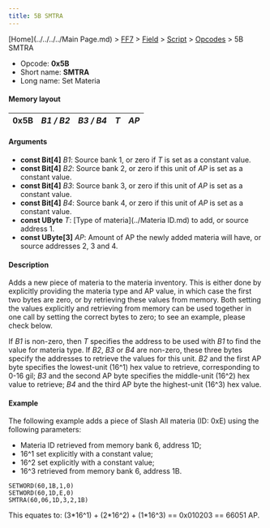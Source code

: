 ```yaml
---
title: 5B SMTRA
---
```


[Home](../../../../Main Page.md) > [FF7](../../../../FF7.md) > [Field](../../../Field.md) > [Script](../../Script.md) > [Opcodes](../Opcodes.md) > 5B SMTRA

-   Opcode: **0x5B**
-   Short name: **SMTRA**
-   Long name: Set Materia

#### Memory layout

| 0x5B | *B1 / B2* | *B3 / B4* | *T* | *AP* |
|------|-----------|-----------|-----|------|

#### Arguments

-   **const Bit\[4\]** *B1*: Source bank 1, or zero if *T* is set as a constant value.
-   **const Bit\[4\]** *B2*: Source bank 2, or zero if this unit of *AP* is set as a constant value.
-   **const Bit\[4\]** *B3*: Source bank 3, or zero if this unit of *AP* is set as a constant value.
-   **const Bit\[4\]** *B4*: Source bank 4, or zero if this unit of *AP* is set as a constant value.
-   **const UByte** *T*: [Type of materia](../Materia ID.md) to add, or source address 1.
-   **const UByte\[3\]** *AP*: Amount of AP the newly added materia will have, or source addresses 2, 3 and 4.

#### Description

Adds a new piece of materia to the materia inventory. This is either done by explicitly providing the materia type and AP value, in which case the first two bytes are zero, or by retrieving these values from memory. Both setting the values explicitly and retrieving from memory can be used together in one call by setting the correct bytes to zero; to see an example, please check below.

If *B1* is non-zero, then *T* specifies the address to be used with *B1* to find the value for materia type. If *B2*, *B3* or *B4* are non-zero, these three bytes specify the addresses to retrieve the values for this unit. *B2* and the first AP byte specifies the lowest-unit (16^1) hex value to retrieve, corresponding to 0-16 gil; *B3* and the second AP byte specifies the middle-unit (16^2) hex value to retrieve; *B4* and the third AP byte the highest-unit (16^3) hex value.

#### Example

The following example adds a piece of Slash All materia (ID: 0xE) using the following parameters:

-   Materia ID retrieved from memory bank 6, address 1D;
-   16^1 set explicitly with a constant value;
-   16^2 set explicitly with a constant value;
-   16^3 retrieved from memory bank 6, address 1B.

`SETWORD(60,1B,1,0)`  
`SETWORD(60,1D,E,0)`  
`SMTRA(60,06,1D,3,2,1B)`

This equates to: (3\*16^1) + (2\*16^2) + (1\*16^3) == 0x010203 == 66051 AP.
